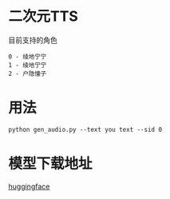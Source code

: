 # 二次元TTS
目前支持的角色 <br>
```
0 - 绫地宁宁
1 - 绫地宁宁
2 - 户隐憧子
```

# 用法
```
python gen_audio.py --text you text --sid 0
```

# 模型下载地址
[huggingface](https://huggingface.co/chinoll/ACGTTS)